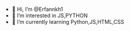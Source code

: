 - 👋 Hi, I’m @Erfannkh1
- 👀 I’m interested in JS,PYTHON
- 🌱 I’m currently learning Python,JS,HTML,CSS

